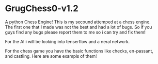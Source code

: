 # GrugChess0-v1.2
A python Chess Engine!
This is my secound attemped at a chess engine. The first one that I made was not the best and had a lot of bugs.
So if you guys find any bugs please report them to me so i can try and fix them!

For the AI i will be looking into tenserflow and a neral network.

For the chess game you have the basic functions like checks, en-passant, and castling. Here are some exampls of them!

